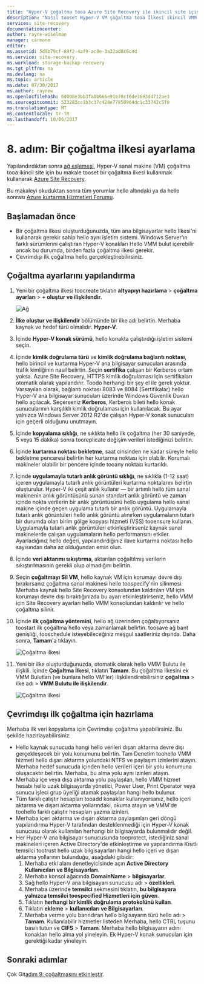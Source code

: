 ```yaml
---
title: "Hyper-V çoğaltma tooa Azure Site Recovery ile ikincil site için bir çoğaltma ilkesi aaaSet | Microsoft Docs"
description: "Nasıl tooset Hyper-V VM çoğaltma tooa İlkesi ikincil VMM sitesi Azure Site Recovery ile açıklar."
services: site-recovery
documentationcenter: 
author: rayne-wiselman
manager: carmonm
editor: 
ms.assetid: 5d9b79cf-89f2-4af9-ac8e-3a32ad8c6c4d
ms.service: site-recovery
ms.workload: storage-backup-recovery
ms.tgt_pltfrm: na
ms.devlang: na
ms.topic: article
ms.date: 07/30/2017
ms.author: raynew
ms.openlocfilehash: 6d008e3bb3fa0b666e91678cf6de3693dd712ae3
ms.sourcegitcommit: 523283cc1b3c37c428e77850964dc1c33742c5f0
ms.translationtype: MT
ms.contentlocale: tr-TR
ms.lasthandoff: 10/06/2017
---
```

# <a name="step-8-set-up-a-replication-policy"></a>8. adım: Bir çoğaltma ilkesi ayarlama

Yapılandırdıktan sonra [ağ eşlemesi](vmm-to-vmm-walkthrough-network-mapping.md), Hyper-V sanal makine (VM) çoğaltma tooa ikincil site için bu makale tooset bir çoğaltma ilkesi kullanmak kullanarak [Azure Site Recovery](site-recovery-overview.md).

Bu makaleyi okuduktan sonra tüm yorumlar hello altındaki ya da hello sonrası [Azure kurtarma Hizmetleri Forumu](https://social.msdn.microsoft.com/forums/azure/home?forum=hypervrecovmgr).


## <a name="before-you-start"></a>Başlamadan önce

- Bir çoğaltma ilkesi oluşturduğunuzda, tüm ana bilgisayarlar hello İlkesi'ni kullanarak gerekir sahip hello aynı işletim sistemi. Windows Server'ın farklı sürümlerini çalıştıran Hyper-V konakları Hello VMM bulut içerebilir ancak bu durumda, birden fazla çoğaltma ilkesi gerekir.
- Çevrimdışı ilk çoğaltma hello gerçekleştirebilirsiniz.

## <a name="configure-replication-settings"></a>Çoğaltma ayarlarını yapılandırma

1. Yeni bir çoğaltma ilkesi toocreate tıklatın **altyapıyı hazırlama** > **çoğaltma ayarları** > **+ oluştur ve ilişkilendir**.

    ![Ağ](./media/vmm-to-vmm-walkthrough-replication/gs-replication.png)
2. **İlke oluştur ve ilişkilendir** bölümünde bir ilke adı belirtin. Merhaba kaynak ve hedef türü olmalıdır. **Hyper-V**.
3. İçinde **Hyper-V konak sürümü**, hello konakta çalıştırdığı işletim sistemi seçin.
4. İçinde **kimlik doğrulama türü** ve **kimlik doğrulama bağlantı noktası**, hello birincil ve kurtarma Hyper-V ana bilgisayar sunucuları arasında trafik kimliğinin nasıl belirtin. Seçin **sertifika** çalışan bir Kerberos ortam yoksa. Azure Site Recovery, HTTPS kimlik doğrulaması için sertifikaları otomatik olarak yapılandırır. Toodo herhangi bir şey el ile gerek yoktur. Varsayılan olarak, bağlantı noktası 8083 ve 8084 (Sertifikalar) hello Hyper-V ana bilgisayar sunucuları üzerinde Windows Güvenlik Duvarı hello açılacak. Seçerseniz **Kerberos**, Kerberos bileti hello konak sunucularının karşılıklı kimlik doğrulaması için kullanılacak. Bu ayar yalnızca Windows Server 2012 R2'de çalışan Hyper-V konak sunucuları için geçerli olduğunu unutmayın.
5. İçinde **kopyalama sıklığı**, ne sıklıkta hello ilk çoğaltma (her 30 saniyede, 5 veya 15 dakika) sonra tooreplicate değişim verileri istediğinizi belirtin.
6. İçinde **kurtarma noktası bekletme**, saat cinsinden ne kadar süreyle hello bekletme penceresi belirtin her kurtarma noktası için olabilir. Korumalı makineler olabilir bir pencere içinde tooany noktası kurtarıldı.
7. İçinde **uygulamayla tutarlı anlık görüntü sıklığı**, ne sıklıkla (1-12 saat) içeren uygulamayla tutarlı anlık görüntüleri kurtarma noktalarını belirtin oluşturulur. Hyper-V iki çeşit anlık kullanır — bir artımlı hello tüm sanal makinenin anlık görüntüsünü sunan standart anlık görüntü ve zaman içinde nokta verilerin bir anlık görüntüsünü hello uygulama hello sanal makine içinde geçen uygulama tutarlı bir anlık görüntü. Uygulamayla tutarlı anlık görüntüleri hello anlık görüntü alınırken uygulamaların tutarlı bir durumda olan birim gölge kopyası hizmeti (VSS) tooensure kullanın. Uygulamayla tutarlı anlık görüntüleri etkinleştirirseniz kaynak sanal makinelerde çalışan uygulamaların hello performansını etkiler. Ayarladığınız hello değeri, yapılandırdığınız ilave kurtarma noktası hello sayısından daha az olduğundan emin olun.
8. İçinde **veri aktarımı sıkıştırma**, aktarılan çoğaltılmış verilerin sıkıştırılmasının gerekli olup olmadığını belirtin.
9. Seçin **çoğaltmayı Sil VM**, hello kaynak VM için korumayı devre dışı bırakırsanız çoğaltma sanal makinesi hello toospecify'nin silinmesi. Merhaba kaynak hello Site Recovery konsolundan kaldırılan VM için korumayı devre dışı bıraktığınızda bu ayarı etkinleştirirseniz, hello VMM için Site Recovery ayarları hello VMM konsolundan kaldırılır ve hello çoğaltma silinir.
10. İçinde **ilk çoğaltma yöntemini**, hello ağ üzerinden çoğaltıyorsanız toostart ilk çoğaltma hello veya zamanlamak belirtin. toosave ağ bant genişliği, tooschedule isteyebileceğiniz meşgul saatleriniz dışında. Daha sonra, **Tamam**'a tıklayın.

     ![Çoğaltma ilkesi](./media/vmm-to-vmm-walkthrough-replication/gs-replication2.png)
11. Yeni bir ilke oluşturduğunuzda, otomatik olarak hello VMM Bulutu ile ilişkili. İçinde **Çoğaltma İlkesi**, tıklatın **Tamam**. Bu çoğaltma ilkesini ek VMM Bulutları (ve bunlara hello VM'ler) ilişkilendirebilirsiniz **çoğaltma** > ilke adı > **VMM Bulutu ile ilişkilendir**.

     ![Çoğaltma ilkesi](./media/vmm-to-vmm-walkthrough-replication/policy-associate.png)



## <a name="prepare-for-offline-initial-replication"></a>Çevrimdışı ilk çoğaltma için hazırlama

Merhaba ilk veri kopyalama için Çevrimdışı çoğaltma yapabilirsiniz. Bu şekilde hazırlayabilirsiniz:

* Hello kaynak sunucuda hangi hello verileri dışarı aktarma devre dışı gerçekleşecek bir yolu konumunu belirtin. Tam Denetim toohello VMM hizmeti hello dışarı aktarma yolundaki NTFS ve paylaşım izinlerini atayın. Merhaba hedef sunucuda içinden hello verileri içeri bir yolu konumuna oluşacaktır belirtin. Merhaba, bu alma yolu aynı izinleri atayın.
* Merhaba içe veya dışa aktarma yolu paylaşılan, hello VMM hizmet hesabı hello uzak bilgisayarda yönetici, Power User, Print Operator veya sunucu işleci grup üyeliği atamak paylaşılan hangi hello bulunur.
* Tüm farklı çalıştır hesapları tooadd konaklar kullanıyorsanız, hello içeri aktarma ve dışarı aktarma yollarındaki, okuma atayın ve VMM'de toohello farklı çalıştır hesapları yazma izinleri.
* Merhaba içeri aktarma ve dışarı aktarma paylaşımları geri döngü yapılandırma Hyper-V tarafından desteklenmediği için Hyper-V konak sunucusu olarak kullanılan herhangi bir bilgisayarda bulunmalıdır değil.
* Her Hyper-V ana bilgisayar sunucusunda tooprotect, istediğiniz sanal makineleri içeren Active Directory'de etkinleştirme ve yapılandırma Kısıtlı temsilci tootrust hello uzak bilgisayarları hangi hello içeri ve dışarı aktarma yollarının bulunduğu, aşağıdaki gibidir:
  1. Merhaba etki alanı denetleyicisinde açın **Active Directory Kullanıcıları ve Bilgisayarları**.
  2. Merhaba konsol ağacında **DomainName** > **bilgisayarlar**.
  3. Sağ hello Hyper-V ana bilgisayarı sunucusu adı > **özellikleri**.
  4. Merhaba üzerinde **temsilci** sekmesini tıklatın, **bu bilgisayara yalnızca temsilci toospecified Hizmetleri için güven**.
  5. Tıklatın **herhangi bir kimlik doğrulama protokolünü kullan**.
  6. Tıklatın **ekleme** > **kullanıcıları ve Bilgisayarları**.
  7. Merhaba verme yolu barındıran hello bilgisayarın türü hello adı > **Tamam**. Kullanılabilir hizmetler listeden Merhaba, hello CTRL tuşunu basılı tutun ve **CIFS** > **Tamam**. Merhaba hello bilgisayarın adını konakları hello alma yol yineleyin. Ek Hyper-V konak sunucuları için gerektiği kadar yineleyin.



## <a name="next-steps"></a>Sonraki adımlar

Çok Git[adım 9: çoğaltmasını etkinleştir](vmm-to-vmm-walkthrough-enable-replication.md).

